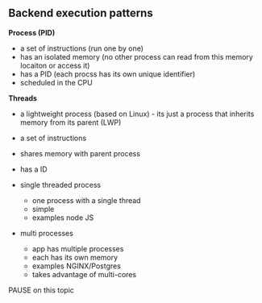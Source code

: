 ## **Backend execution patterns**

**Process (PID)**

- a set of instructions (run one by one)
- has an isolated memory (no other process can read from this memory locaiton or access it)
- has a PID (each procss has its own unique identifier)
- scheduled in the CPU

**Threads**

- a lightweight process (based on Linux) - its just a process that inherits memory from its parent (LWP)
- a set of instructions
- shares memory with parent process
- has a ID

- single threaded process
    - one process with a single thread
    - simple
    - examples node JS

- multi processes
    - app has multiple processes
    - each has its own memory
    - examples NGINX/Postgres
    - takes advantage of multi-cores

PAUSE on this topic
